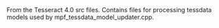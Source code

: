 From the Tesseract 4.0 src files.
Contains files for processing tessdata models used by mpf_tessdata_model_updater.cpp.